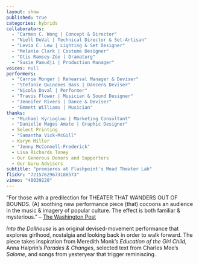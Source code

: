 ```yaml
---
layout: show
published: true
categories: hybrids
collaborators: 
  - "Carmen C. Wong | Concept & Director"
  - "Niell DuVal | Technical Director & Set-Artisan"
  - "Levia C. Lew | Lighting & Set Designer"
  - "Melanie Clark | Costume Designer"
  - "Otis Ramsey-Zöe | Dramaturg"
  - "Susie Pamudji | Production Manager"
voices: null
performers: 
  - "Carrie Monger | Rehearsal Manager & Deviser"
  - "Stefanie Quinones Bass | Dancer& Deviser"
  - "Nicola Daval | Performer"
  - "Travis Flower | Musician & Sound Designer"
  - "Jennifer Rivers | Dance & Deviser"
  - "Emmett Williams | Musician"
thanks: 
  - "Michael Kyrioglou | Marketing Consultant"
  - "Danielle Mages Amato | Graphic Designer"
  - Select Printing
  - "Samantha Vick-McGill"
  - Karyn Miller
  - "Jenny McConnell-Frederick"
  - Lisa Richards Toney
  - Our Generous Donors and Supporters
  - Our Guru Advisors
subtitle: "premieres at Flashpoint's Mead Theater Lab"
flickr: "72157629673188573"
vimeo: "48039220"
---
```


“For those with a predilection for THEATER THAT WANDERS OUT OF BOUNDS. (A) soothing new performance piece (that) cocoons an audience in the music & imagery of popular culture. The effect is both familiar & mysterious.” – [The Washington Post](http://www.washingtonpost.com/lifestyle/style/theater-floating-evocatively-in-a-young-womans-reverie/2012/02/22/gIQA9R8KUR_story.html)

_Into the Dollhouse_ is an original devised-movement performance that explores girlhood, nostalgia and looking back in order to walk forward. The piece takes inspiration from Meredith Monk’s _Education of the Girl Child_, Anna Halprin’s _Parades & Changes_, selected text from Charles Mee’s _Salome_, and songs from yesteryear that trigger reminiscing.
